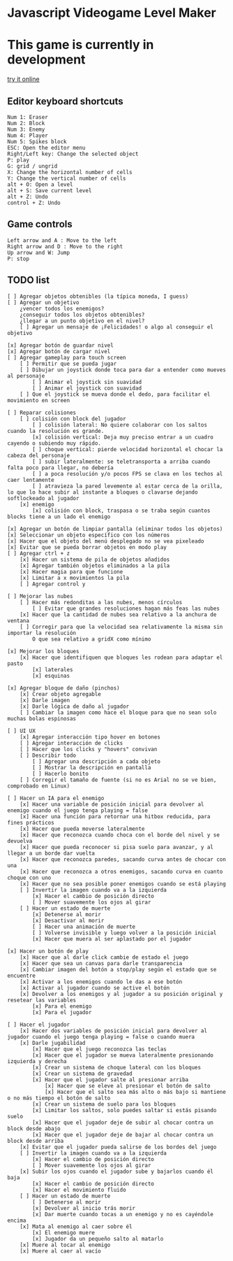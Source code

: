 # Javascript Videogame Level Maker

# This game is currently in development

[try it online](https://luizon.github.io/LevelMaker/)

## Editor keyboard shortcuts

	Num 1: Eraser
	Num 2: Block
	Num 3: Enemy
	Num 4: Player
	Num 5: Spikes block
	ESC: Open the editor menu
	Right/Left key: Change the selected object
	P: play
	G: grid / ungrid
	X: Change the horizontal number of cells
	Y: Change the vertical number of cells
	alt + O: Open a level
	alt + S: Save current level
	alt + Z: Undo
	control + Z: Undo

## Game controls

	Left arrow and A : Move to the left
	Right arrow and D : Move to the right
	Up arrow and W: Jump
	P: stop
	
	
## TODO list
	
	[ ] Agregar objetos obtenibles (la típica moneda, I guess)
	[ ] Agregar un objetivo
		¿vencer todos los enemigos?
		¿conseguir todos los objetos obtenibles?
		¿llegar a un punto objetivo en el nivel?
		[ ] Agregar un mensaje de ¡Felicidades! o algo al conseguir el objetivo
	
	[x] Agregar botón de guardar nivel
	[x] Agregar botón de cargar nivel
	[ ] Agregar gameplay para touch screen
		[ ] Permitir que se pueda jugar
		[ ] Dibujar un joystick donde toca para dar a entender como mueves al personaje
			[ ] Animar el joystick sin suavidad
			[ ] Animar el joystick con suavidad
		[ ] Que el joystick se mueva donde el dedo, para facilitar el movimiento en screen
	
	[ ] Reparar colisiones
		[ ] colisión con block del jugador
			[ ] colisión lateral: No quiere colaborar con los saltos cuando la resolución es grande.
			[x] colisión vertical: Deja muy preciso entrar a un cuadro cayendo o subiendo muy rápido.
			[ ] choque vertical: pierde velocidad horizontal el chocar la cabeza del personaje
			[ ] subir lateralmente: se teletransporta a arriba cuando falta poco para llegar, no debería
			[ ] a poca resolución y/o pocos FPS se clava en los techos al caer lentamente
			[ ] atravieza la pared levemente al estar cerca de la orilla, lo que lo hace subir al instante a bloques o clavarse dejando softlockeado al jugador
		[x] enemigo
			[x] colisión con block, traspasa o se traba según cuantos blocks tiene a un lado el enemigo
		
	[x] Agregar un botón de limpiar pantalla (eliminar todos los objetos)
	[x] Seleccionar un objeto específico con los números
	[x] Hacer que el objeto del menú desplegado no se vea pixeleado
	[x] Evitar que se pueda borrar objetos en modo play
	[ ] Agregar ctrl + z
		[x] Hacer un sistema de pila de objetos añadidos
		[x] Agregar también objetos eliminados a la pila
		[x] Hacer magia para que funcione
		[x] Limitar a x movimientos la pila
		[ ] Agregar control y
	
	[ ] Mejorar las nubes
		[ ] Hacer más redonditas a las nubes, menos círculos
			[ ] Evitar que grandes resoluciones hagan más feas las nubes
		[x] Hacer que la cantidad de nubes sea relativo a la anchura de ventana
		[ ] Corregir para que la velocidad sea relativamente la misma sin importar la resolución
			O que sea relativo a gridX como mínimo
	
	[x] Mejorar los bloques
		[x] Hacer que identifiquen que bloques les rodean para adaptar el pasto
			[x] laterales
			[x] esquinas
	
	[x] Agregar bloque de daño (pinchos)
		[x] Crear objeto agregable
		[x] Darle imagen
		[x] Darle lógica de daño al jugador
		[ ] Cambiar la imagen como hace el bloque para que no sean solo muchas bolas espinosas
		
	[ ] UI UX
		[x] Agregar interacción tipo hover en botones
		[ ] Agregar interacción de clicks
		[ ] Hacer que los clicks y "hovers" convivan
		[ ] Describir todo
			[ ] Agregar una descripción a cada objeto
			[ ] Mostrar la descripción en pantalla
			[ ] Hacerlo bonito
		[ ] Corregir el tamaño de fuente (si no es Arial no se ve bien, comprobado en Linux)
	
	[ ] Hacer un IA para el enemigo
		[x] Hacer una variable de posición inicial para devolver al enemigo cuando el juego tenga playing = false
		[x] Hacer una función para retornar una hitbox reducida, para fines prácticos
		[x] Hacer que pueda moverse lateralmente
		[x] Hacer que reconozca cuando choca con el borde del nivel y se devuelva
		[x] Hacer que pueda reconocer si pisa suelo para avanzar, y al llegar a un borde dar vuelta
		[x] Hacer que reconozca paredes, sacando curva antes de chocar con una
		[x] Hacer que reconozca a otros enemigos, sacando curva en cuanto choque con uno
		[x] Hacer que no sea posible poner enemigos cuando se está playing
		[ ] Invertir la imagen cuando va a la izquierda
			[x] Hacer el cambio de posición directo
			[ ] Mover suavemente los ojos al girar
		[ ] Hacer un estado de muerte
			[x] Detenerse al morir
			[x] Desactivar al morir
			[ ] Hacer una animación de muerte
			[ ] Volverse invisible y luego volver a la posición inicial
			[x] Hacer que muera al ser aplastado por el jugador

	[x] Hacer un botón de play
		[x] Hacer que al darle click cambie de estado el juego
		[x] Hacer que sea un canvas para darle transparencia
		[x] Cambiar imagen del botón a stop/play según el estado que se encuentre
		[x] Activar a los enemigos cuando le das a ese botón
		[x] Activar al jugador cuando se active el botón
		[x] Devolver a los enemigos y al jugador a su posición original y resetear las variables
			[x] Para el enemigo
			[x] Para el jugador

	[ ] Hacer el jugador
		[x] Hacer dos variables de posición inicial para devolver al jugador cuando el juego tenga playing = false o cuando muera
		[x] Darle jugabilidad
			[x] Hacer que el juego reconozca las teclas
			[x] Hacer que el jugador se mueva lateralmente presionando izquierda y derecha
			[x] Crear un sistema de choque lateral con los bloques
			[x] Crear un sistema de gravedad
			[x] Hacer que el jugador salte al presionar arriba
				[x] Hacer que se eleve al presionar el botón de salto
				[x] Hacer que el salto sea más alto o más bajo si mantiene o no más tiempo el botón de salto
			[x] Crear un sistema de suelo para los bloques
			[x] Limitar los saltos, solo puedes saltar si estás pisando suelo
			[x] Hacer que el jugador deje de subir al chocar contra un block desde abajo
			[x] Hacer que el jugador deje de bajar al chocar contra un block desde arriba
		[x] Evitar que el jugador pueda salirse de los bordes del juego
		[ ] Invertir la imagen cuando va a la izquierda
			[x] Hacer el cambio de posición directo
			[ ] Mover suavemente los ojos al girar
		[x] Subir los ojos cuando el jugador sube y bajarlos cuando él baja
			[x] Hacer el cambio de posición directo
			[x] Hacer el movimiento fluido
		[ ] Hacer un estado de muerte
			[ ] Detenerse al morir
			[x] Devolver al inicio trás morir
			[x] Dar muerte cuando tocas a un enemigo y no es cayéndole encima
		[x] Mata al enemigo al caer sobre él
			[x] El enemigo muere
			[x] Jugador da un pequeño salto al matarlo
		[x] Muere al tocar al enemigo
		[x] Muere al caer al vacío
